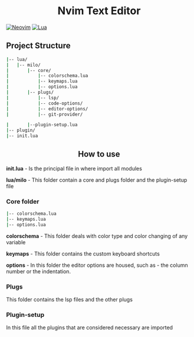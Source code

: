 <h1 align="center">Nvim Text Editor</h1>

[![Neovim](https://img.shields.io/badge/Neovim-57A143?style=for-the-badge&logo=Neovim&logoColor=white&labelColor=101010)]()
[![Lua](https://img.shields.io/badge/Lua-2C2D72?style=for-the-badge&logo=Lua&logoColor=white&labelColor=101010)]()



## Project Structure
``` bash
|-- lua/
|   |-- milo/ 
|       |-- core/
|           |-- colorschema.lua
|           |-- keymaps.lua
|           |-- options.lua
|       |-- plugs/
|           |-- lsp/
|           |-- code-options/
|           |-- editor-options/
|           |-- git-provider/

|       |--plugin-setup.lua 
|-- plugin/
|-- init.lua

```

<h2 align='center'> How to use </h2>

**init.lua** - Is the principal file in where import all modules

**lua/milo** - This folder contain a core and plugs folder and the plugin-setup file

<h3>Core folder</h3>

```bash
|-- colorschema.lua
|-- keymaps.lua
|-- options.lua
```

**colorschema** - This folder deals with color type and color changing of any variable

**keymaps** - This folder contains the custom keyboard shortcuts

**options** - In this folder the editor options are housed, such as - the column number or the indentation. 

<h3>Plugs</h3>
This folder contains the lsp files and the other plugs

<h3>Plugin-setup</h3>
In this file all the plugins that are considered necessary are imported



